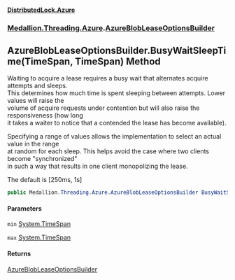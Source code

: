 #### [DistributedLock.Azure](README.md 'README')
### [Medallion.Threading.Azure](Medallion.Threading.Azure.md 'Medallion.Threading.Azure').[AzureBlobLeaseOptionsBuilder](AzureBlobLeaseOptionsBuilder.md 'Medallion.Threading.Azure.AzureBlobLeaseOptionsBuilder')

## AzureBlobLeaseOptionsBuilder.BusyWaitSleepTime(TimeSpan, TimeSpan) Method

Waiting to acquire a lease requires a busy wait that alternates acquire attempts and sleeps.  
This determines how much time is spent sleeping between attempts. Lower values will raise the  
volume of acquire requests under contention but will also raise the responsiveness (how long  
it takes a waiter to notice that a contended the lease has become available).  
  
Specifying a range of values allows the implementation to select an actual value in the range   
at random for each sleep. This helps avoid the case where two clients become "synchronized"  
in such a way that results in one client monopolizing the lease.  
  
The default is [250ms, 1s]

```csharp
public Medallion.Threading.Azure.AzureBlobLeaseOptionsBuilder BusyWaitSleepTime(System.TimeSpan min, System.TimeSpan max);
```
#### Parameters

<a name='Medallion.Threading.Azure.AzureBlobLeaseOptionsBuilder.BusyWaitSleepTime(System.TimeSpan,System.TimeSpan).min'></a>

`min` [System.TimeSpan](https://docs.microsoft.com/en-us/dotnet/api/System.TimeSpan 'System.TimeSpan')

<a name='Medallion.Threading.Azure.AzureBlobLeaseOptionsBuilder.BusyWaitSleepTime(System.TimeSpan,System.TimeSpan).max'></a>

`max` [System.TimeSpan](https://docs.microsoft.com/en-us/dotnet/api/System.TimeSpan 'System.TimeSpan')

#### Returns
[AzureBlobLeaseOptionsBuilder](AzureBlobLeaseOptionsBuilder.md 'Medallion.Threading.Azure.AzureBlobLeaseOptionsBuilder')